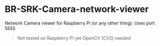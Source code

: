 # BR-SRK-Camera-network-viewer
Network Camera viewer for Raspberry Pi (or any other thing).
Uses port 5555

> Not tested on Raspberry Pi yet
> OpenCV (CV2) needed
